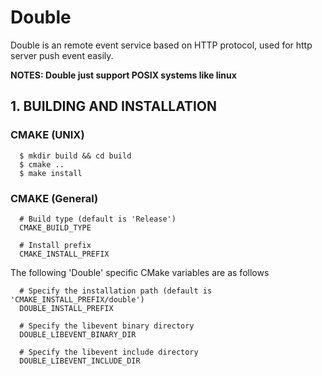# Double
Double is an remote event service based on HTTP protocol, used for http server push event easily.

**NOTES: Double just support POSIX systems like linux**

## 1. BUILDING AND INSTALLATION

### CMAKE (UNIX)
```
  $ mkdir build && cd build
  $ cmake ..     
  $ make install
```

### CMAKE (General)
```
  # Build type (default is 'Release')
  CMAKE_BUILD_TYPE
  
  # Install prefix 
  CMAKE_INSTALL_PREFIX
```

The following 'Double' specific CMake variables are as follows
```
  # Specify the installation path (default is 'CMAKE_INSTALL_PREFIX/double')
  DOUBLE_INSTALL_PREFIX

  # Specify the libevent binary directory
  DOUBLE_LIBEVENT_BINARY_DIR 
  
  # Specify the libevent include directory
  DOUBLE_LIBEVENT_INCLUDE_DIR
``` 
